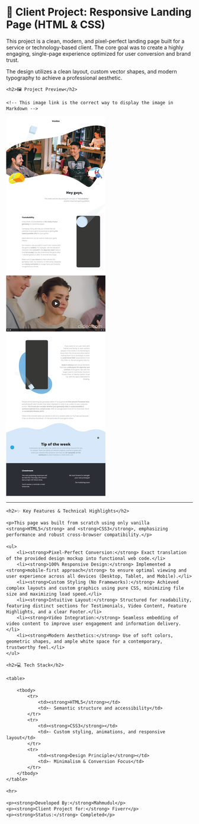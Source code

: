 
<html>
<head>
    <title>Landing Page Project Description</title>
</head>
<body>
    <h1>🚀 Client Project: Responsive Landing Page (HTML & CSS)</h1>

  <p>This project is a clean, modern, and pixel-perfect landing page built for a service or technology-based client. The core goal was to create a highly engaging, single-page experience optimized for user conversion and brand trust.</p>

   <p>The design utilizes a clean layout, custom vector shapes, and modern typography to achieve a professional aesthetic.</p>

    <h2>🖼️ Project Preview</h2>
    
    <!-- This image link is the correct way to display the image in Markdown -->
    
<img src="https://github.com/mahmudulweb/Html-Landing-Page-1/blob/main/project.png?raw=true" >
    <hr>

    <h2>✨ Key Features & Technical Highlights</h2>
 
    <p>This page was built from scratch using only vanilla <strong>HTML5</strong> and <strong>CSS3</strong>, emphasizing performance and robust cross-browser compatibility.</p>

    <ul>
        <li><strong>Pixel-Perfect Conversion:</strong> Exact translation of the provided design mockup into functional web code.</li>
        <li><strong>100% Responsive Design:</strong> Implemented a <strong>mobile-first approach</strong> to ensure optimal viewing and user experience across all devices (Desktop, Tablet, and Mobile).</li>
        <li><strong>Custom Styling (No Frameworks):</strong> Achieved complex layouts and custom graphics using pure CSS, minimizing file size and maximizing load speed.</li>
        <li><strong>Intuitive Layout:</strong> Structured for readability, featuring distinct sections for Testimonials, Video Content, Feature Highlights, and a clear Footer.</li>
        <li><strong>Video Integration:</strong> Seamless embedding of video content to improve user engagement and information delivery.</li>
        <li><strong>Modern Aesthetics:</strong> Use of soft colors, geometric shapes, and ample white space for a contemporary, trustworthy feel.</li>
    </ul>

    <h2>💻 Tech Stack</h2>

    <table>
        
        <tbody>
            <tr>
                <td><strong>HTML5</strong></td>
                <td>- Semantic structure and accessibility</td>
            </tr>
            <tr>
                <td><strong>CSS3</strong></td>
                <td>- Custom styling, animations, and responsive layout</td>
            </tr>
            <tr>
                <td><strong>Design Principle</strong></td>
                <td>- Minimalism & Conversion Focus</td>
            </tr>
        </tbody>
    </table>

    <hr>

    <p><strong>Developed By:</strong>Mahmudul</p>
    <p><strong>Client Project for:</strong> Fiverr</p>
    <p><strong>Status:</strong> Completed</p>
</body>
</html>

